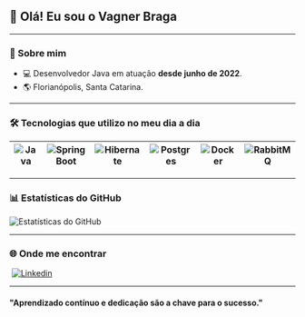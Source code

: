 ## 👋 Olá! Eu sou o Vagner Braga


---

### 🚀 Sobre mim

- 💻 Desenvolvedor Java em atuação **desde junho de 2022**.
- 🌎 Florianópolis, Santa Catarina.

---

### 🛠 Tecnologias que utilizo no meu dia a dia

| ![Java](https://img.shields.io/badge/Java-007396?style=flat-square&logo=java&logoColor=white) | ![Spring Boot](https://img.shields.io/badge/Spring%20Boot-6DB33F?style=flat-square&logo=springboot&logoColor=white) | ![Hibernate](https://img.shields.io/badge/Hibernate-59666C?style=flat-square&logo=hibernate&logoColor=white) | ![Postgres](https://img.shields.io/badge/Postgres-336791?style=flat-square&logo=postgresql&logoColor=white) | ![Docker](https://img.shields.io/badge/Docker-2496ED?style=flat-square&logo=docker&logoColor=white) | ![RabbitMQ](https://img.shields.io/badge/RabbitMQ-FF6600?style=flat-square&logo=rabbitmq&logoColor=white) |
|:--------------------------------------------------:|:--------------------------------------------------------:|:----------------------------------------------------:|:------------------------------------------------:|:----------------------------------------------:|:--------------------------------------------------:|

---

### 📊 Estatísticas do GitHub

![Estatísticas do GitHub](https://github-readme-stats.vercel.app/api?username=vagner-braga8&show_icons=true&theme=tokyonight&icon_color=green&hide_title=false)

---

### 🌐 Onde me encontrar

 [![Linkedin](https://img.shields.io/badge/LinkedIn-0077B5?style=flat-square&logo=linkedin&logoColor=white)](https://www.linkedin.com/in/vagner-braga-dev/)

---

#### "Aprendizado contínuo e dedicação são a chave para o sucesso."
